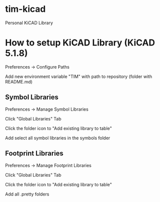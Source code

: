 # tim-kicad
Personal KiCAD Library

# How to setup KiCAD Library (KiCAD 5.1.8)
Preferences -> Configure Paths

Add new environment variable "TIM" with path to repository (folder with README.md)

## Symbol Libraries
Preferences -> Manage Symbol Libraries

Click "Global Libraries" Tab

Click the folder icon to "Add existing library to table"

Add select all symbol libraries in the symbols folder

## Footprint Libraries
Preferences -> Manage Footprint Libraries

Click "Global Libraries" Tab

Click the folder icon to "Add existing library to table"

Add all .pretty folders

